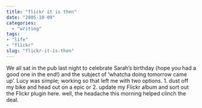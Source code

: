 ```yaml
---
title: "flickr it is then"
date: "2005-10-09"
categories: 
  - "writing"
tags:
- "life"
- "flickr"
slug: "flickr-it-is-then"
---
```


We all sat in the pub last night to celebrate Sarah’s birthday (hope you had a good one in the end!) and the subject of ‘whatcha doing tomorrow came up’. Lucy was simple; working so that left me with two options. 1. dust off my bike and head out on a epic or 2. update my Flickr album and sort out the Flickr plugin here. well, the headache this morning helped clinch the deal.
